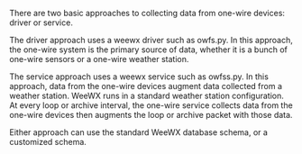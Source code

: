 There are two basic approaches to collecting data from one-wire devices: driver or service.

The driver approach uses a weewx driver such as owfs.py. In this approach, the one-wire system is the primary source of data, whether it is a bunch of one-wire sensors or a one-wire weather station.

The service approach uses a weewx service such as owfss.py. In this approach, data from the one-wire devices augment data collected from a weather station. WeeWX runs in a standard weather station configuration. At every loop or archive interval, the one-wire service collects data from the one-wire devices then augments the loop or archive packet with those data.

Either approach can use the standard WeeWX database schema, or a customized schema.